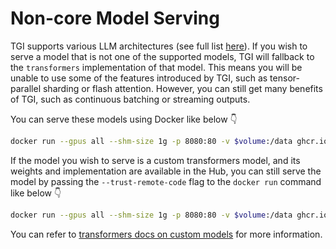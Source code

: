 # Non-core Model Serving

TGI supports various LLM architectures (see full list [here](../supported_models)). If you wish to serve a model that is not one of the supported models, TGI will fallback to the `transformers` implementation of that model. This means you will be unable to use some of the features introduced by TGI, such as tensor-parallel sharding or flash attention. However, you can still get many benefits of TGI, such as continuous batching or streaming outputs.

You can serve these models using Docker like below 👇 

```bash
docker run --gpus all --shm-size 1g -p 8080:80 -v $volume:/data ghcr.io/huggingface/text-generation-inference:latest --model-id gpt2
```

If the model you wish to serve is a custom transformers model, and its weights and implementation are available in the Hub, you can still serve the model by passing the `--trust-remote-code` flag to the `docker run` command like below 👇 

```bash
docker run --gpus all --shm-size 1g -p 8080:80 -v $volume:/data ghcr.io/huggingface/text-generation-inference:latest --model-id <CUSTOM_MODEL_ID> --trust-remote-code
```

You can refer to [transformers docs on custom models](https://huggingface.co/docs/transformers/main/en/custom_models) for more information.

